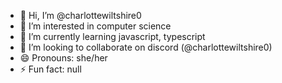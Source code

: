- 👋 Hi, I’m @charlottewiltshire0
- 👀 I’m interested in computer science
- 🌱 I’m currently learning javascript, typescript 
- 💞️ I’m looking to collaborate on discord (@charlottewiltshire0)
- 😄 Pronouns: she/her
- ⚡ Fun fact: null
